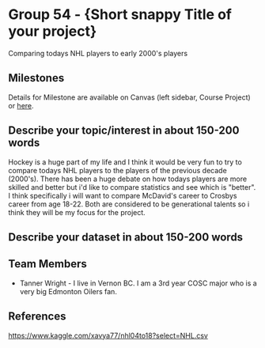 # Group 54 - {Short snappy Title of your project}

Comparing todays NHL players to early 2000's players

## Milestones

Details for Milestone are available on Canvas (left sidebar, Course Project) or [here](https://firas.moosvi.com/courses/data301/project/milestone01.html).

## Describe your topic/interest in about 150-200 words
Hockey is a huge part of my life and I think it would be very fun to try to compare todays NHL players to the players of the previous decade (2000's). There has been a huge debate on how todays players are more skilled and better but i'd like to compare statistics and see which is "better". I think specifically i will want to compare McDavid's career to Crosbys career from age 18-22. Both are considered to be generational talents so i think they will be my focus for the project.
## Describe your dataset in about 150-200 words



## Team Members

- Tanner Wright - I live in Vernon BC. I am a 3rd year COSC major who is a very big Edmonton Oilers fan.
## References


https://www.kaggle.com/xavya77/nhl04to18?select=NHL.csv
